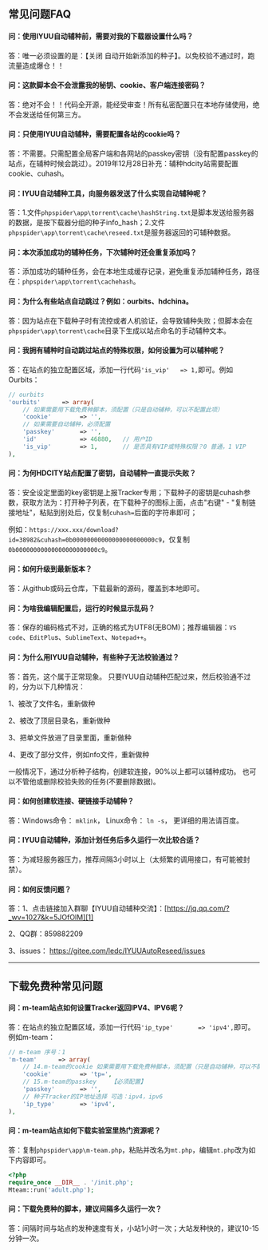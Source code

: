 ## 常见问题FAQ

#### 问：使用IYUU自动辅种前，需要对我的下载器设置什么吗？

答：唯一必须设置的是：【关闭 自动开始新添加的种子】。以免校验不通过时，跑流量造成爆仓！！

#### 问：这款脚本会不会泄露我的秘钥、cookie、客户端连接密码？

答：绝对不会！！代码全开源，能经受审查！所有私密配置只在本地存储使用，绝不会发送给任何第三方。

#### 问：只使用IYUU自动辅种，需要配置各站的cookie吗？

答：不需要。只需配置全局客户端和各网站的passkey密钥（没有配置passkey的站点，在辅种时候会跳过）。2019年12月28日补充：辅种hdcity站需要配置cookie、cuhash。

#### 问：IYUU自动辅种工具，向服务器发送了什么实现自动辅种呢？

答：1.文件`phpspider\app\torrent\cache\hashString.txt`是脚本发送给服务器的数据，是按下载器分组的种子info_hash；2.文件`phpspider\app\torrent\cache\reseed.txt`是服务器返回的可辅种数据。

#### 问：本次添加成功的辅种任务，下次辅种时还会重复添加吗？

答：添加成功的辅种任务，会在本地生成缓存记录，避免重复添加辅种任务，路径在：`phpspider\app\torrent\cachehash`。

#### 问：为什么有些站点自动跳过？例如：ourbits、hdchina。

答：因为站点在下载种子时有流控或者人机验证，会导致辅种失败；但脚本会在`phpspider\app\torrent\cache`目录下生成以站点命名的手动辅种文本。

#### 问：我拥有辅种时自动跳过站点的特殊权限，如何设置为可以辅种呢？

答：在站点的独立配置区域，添加一行代码`'is_vip'   => 1,`即可。例如Ourbits：

```php
// ourbits
'ourbits'      => array(
	// 如果需要用下载免费种脚本，须配置（只是自动辅种，可以不配置此项）
	'cookie'        => '',
	// 如果需要自动辅种，必须配置
	'passkey'       => '',
	'id' 			=> 46880,	// 用户ID
	'is_vip'		=> 1,		// 是否具有VIP或特殊权限？0 普通，1 VIP
),
```

#### 问：为何HDCITY站点配置了密钥，自动辅种一直提示失败？

答：安全设定里面的key密钥是上报Tracker专用；下载种子的密钥是cuhash参数，获取方法为：打开种子列表，在下载种子的图标上面，点击"右键" - "复制链接地址"，粘贴到别处后，仅复制`cuhash=`后面的字符串即可；

例如：`https://xxx.xxx/download?id=38982&cuhash=0b00000000000000000000000c9`，仅复制`0b00000000000000000000000c9`。

#### 问：如何升级到最新版本？

答：从github或码云仓库，下载最新的源码，覆盖到本地即可。

#### 问：为啥我编辑配置后，运行的时候显示乱码？

答：保存的编码格式不对，正确的格式为UTF8(无BOM)；推荐编辑器：`VS code`、`EditPlu`s、`SublimeText`、`Notepad++`。

#### 问：为什么用IYUU自动辅种，有些种子无法校验通过？

答：首先，这个属于正常现象。 只要IYUU自动辅种匹配过来，然后校验通不过的，分为以下几种情况： 

1、被改了文件名，重新做种 

2、被改了顶层目录名，重新做种 

3、把单文件放进了目录里面，重新做种 

4、更改了部分文件，例如nfo文件，重新做种

一般情况下，通过分析种子结构，创建软连接，90%以上都可以辅种成功。
也可以不管他或删除校验失败的任务(不要删除数据)。 

#### 问：如何创建软连接、硬链接手动辅种？

答：Windows命令： `mklink`， Linux命令： `ln -s`， 更详细的用法请百度。

#### 问：IYUU自动辅种，添加计划任务后多久运行一次比较合适？

答：为减轻服务器压力，推荐间隔3小时以上（太频繁的调用接口，有可能被封禁）。

#### 问：如何反馈问题？

答：1、点击链接加入群聊【IYUU自动辅种交流】：[https://jq.qq.com/?_wv=1027&k=5JOfOlM][1]

2、QQ群：859882209

3、issues： https://gitee.com/ledc/IYUUAutoReseed/issues 



------

## 下载免费种常见问题

#### 问：m-team站点如何设置Tracker返回IPV4、IPV6呢？

答：在站点的独立配置区域，添加一行代码`'ip_type'		=> 'ipv4',`即可。例如m-team：

```php
// m-team 序号：1
'm-team'      => array(
	// 14.m-team的cookie	如果需要用下载免费种脚本，须配置（只是自动辅种，可以不配置此项）
	'cookie'        => 'tp=',
	// 15.m-team的passkey	【必须配置】
	'passkey'       => '',
	// 种子Tracker的IP地址选择 可选：ipv4，ipv6
	'ip_type'		=> 'ipv4',
),
```

#### 问：m-team站点如何下载实验室里热门资源呢？

答：复制`phpspider\app\m-team.php`，粘贴并改名为`mt.php`，编辑`mt.php`改为如下内容即可。

```php
<?php
require_once __DIR__ . '/init.php';
Mteam::run('adult.php');
```

#### 问：下载免费种的脚本，建议间隔多久运行一次？

答：间隔时间与站点的发种速度有关，小站1小时一次；大站发种快的，建议10-15分钟一次。

